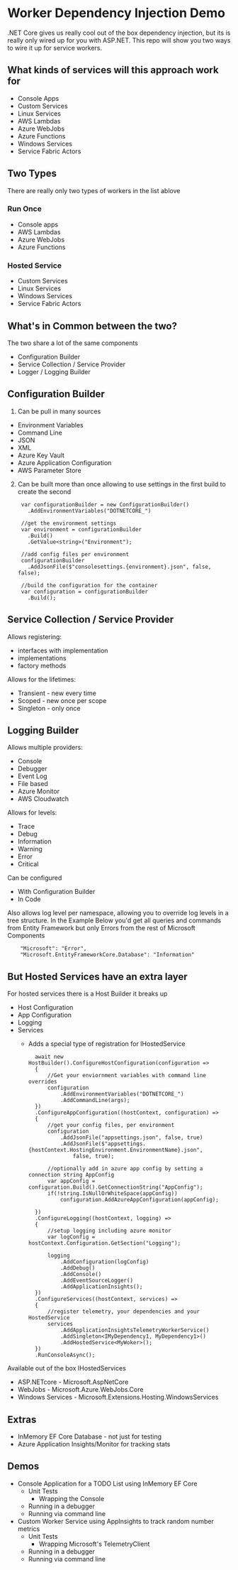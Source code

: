 # Worker Dependency Injection Demo

.NET Core gives us really cool out of the box dependency injection, but its is really only wired up for you with ASP.NET.
This repo will show you two ways to wire it up for service workers.

## What kinds of services will this approach work for
- Console Apps
- Custom Services
- Linux Services
- AWS Lambdas
- Azure WebJobs
- Azure Functions
- Windows Services
- Service Fabric Actors

## Two Types
There are really only two types of workers in the list ablove
### Run Once
- Console apps
- AWS Lambdas
- Azure WebJobs
- Azure Functions
### Hosted Service
- Custom Services
- Linux Services
- Windows Services
- Service Fabric Actors
  
## What's in Common between the two?
The two share a lot of the same components
- Configuration Builder
- Service Collection / Service Provider
- Logger / Logging Builder
 
## Configuration Builder
1. Can be pull in many sources
- Environment Variables
- Command Line
- JSON
- XML
- Azure Key Vault
- Azure Application Configuration
- AWS Parameter Store
          
2. Can be built more than once allowing to use settings in the first build to create the second
        
        var configurationBuilder = new ConfigurationBuilder()
          .AddEnvironmentVariables("DOTNETCORE_")
        
        //get the environment settings
        var environment = configurationBuilder
          .Build()
          .GetValue<string>("Environment");
        
        //add config files per environment
        configurationBuilder
          .AddJsonFile($"consolesettings.{environment}.json", false, false);
        
        //build the configuration for the container
        var configuration = configurationBuilder
          .Build();
          
## Service Collection / Service Provider
Allows registering:
- interfaces with implementation 
- implementations
- factory methods

Allows for the lifetimes:
- Transient - new every time
- Scoped - new once per scope
- Singleton - only once

## Logging Builder
Allows multiple providers:
- Console
- Debugger
- Event Log
- File based
- Azure Monitor
- AWS Cloudwatch

Allows for levels:
- Trace
- Debug
- Information
- Warning
- Error
- Critical

Can be configured
- With Configuration Builder
- In Code

Also allows log level per namespace, allowing you to override log levels in a tree structure.  In the Example Below you'd get all queries and commands from Entity Framework but only Errors from the rest of Microsoft Components
        
        "Microsoft": "Error",
        "Microsoft.EntityFrameworkCore.Database": "Information"


## But Hosted Services have an extra layer
For hosted services there is a Host Builder it breaks up 

- Host Configuration
- App Configuration
- Logging
- Services
    - Adds a special type of registration for IHostedService
    
            await new HostBuilder().ConfigureHostConfiguration(configuration =>
            {
                //Get your enviornment variables with command line overrides
                configuration
                    .AddEnvironmentVariables("DOTNETCORE_")
                    .AddCommandLine(args);
            })
            .ConfigureAppConfiguration((hostContext, configuration) =>
            {
                //get your config files, per environment
                configuration
                    .AddJsonFile("appsettings.json", false, true)
                    .AddJsonFile($"appsettings.{hostContext.HostingEnvironment.EnvironmentName}.json",
                        false, true);
                
                //optionally add in azure app config by setting a connection string AppConfig
                var appConfig = configuration.Build().GetConnectionString("AppConfig");
                if(!string.IsNullOrWhiteSpace(appConfig))
                    configuration.AddAzureAppConfiguration(appConfig);
    
            })
            .ConfigureLogging((hostContext, logging) =>
            {
                //setup logging including azure monitor
                var logConfig = hostContext.Configuration.GetSection("Logging");
    
                logging
                    .AddConfiguration(logConfig)
                    .AddDebug()
                    .AddConsole()
                    .AddEventSourceLogger()
                    .AddApplicationInsights();
            })
            .ConfigureServices((hostContext, services) =>
            {
                //register telemetry, your dependencies and your HostedService
                services
                    .AddApplicationInsightsTelemetryWorkerService()
                    .AddSingleton<IMyDependency1, MyDependency1>()
                    .AddHostedService<MyWoker>();
            })
            .RunConsoleAsync();
    
 Available out of the box IHostedServices
 - ASP.NETcore - Microsoft.AspNetCore
 - WebJobs - Microsoft.Azure.WebJobs.Core
 - Windows Services - Microsoft.Extensions.Hosting.WindowsServices
 
 ## Extras 
 - InMemory EF Core Database - not just for testing
 - Azure Application Insights/Monitor for tracking stats
 
 ## Demos
- Console Application for a TODO List using InMemory EF Core
    - Unit Tests 
        - Wrapping the Console
    - Running in a debugger
    - Running via command line
- Custom Worker Service using AppInsights to track random number metrics
    - Unit Tests 
        - Wrapping Microsoft's TelemetryClient
    - Running in a debugger
    - Running via command line
 
 
 